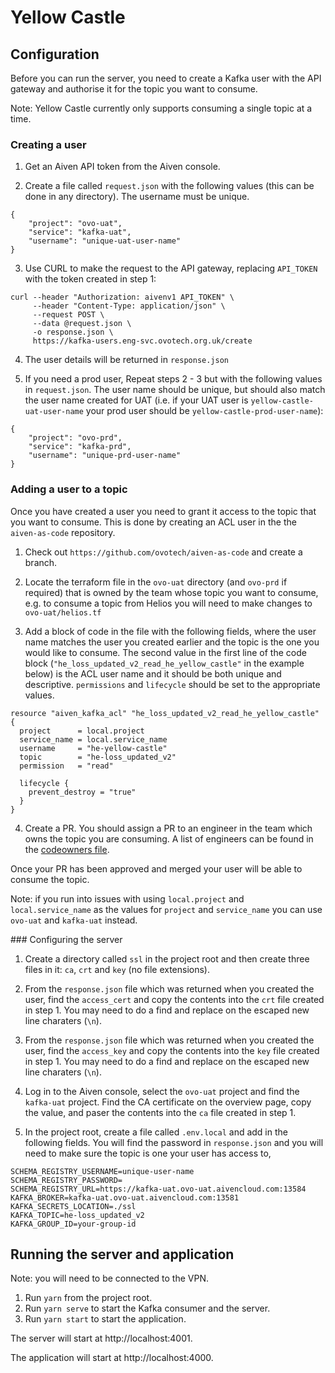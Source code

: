 # Yellow Castle

## Configuration

Before you can run the server, you need to create a Kafka user with the API gateway and authorise it for the topic you want to consume.

Note: Yellow Castle currently only supports consuming a single topic at a time.

### Creating a user

1. Get an Aiven API token from the Aiven console.

2. Create a file called `request.json` with the following values (this can be done in any directory). The username must be unique.

```
{
    "project": "ovo-uat",
    "service": "kafka-uat",
    "username": "unique-uat-user-name"
}
```

3. Use CURL to make the request to the API gateway, replacing `API_TOKEN` with the token created in step 1:

```
curl --header "Authorization: aivenv1 API_TOKEN" \
     --header "Content-Type: application/json" \
     --request POST \
     --data @request.json \
     -o response.json \
     https://kafka-users.eng-svc.ovotech.org.uk/create
```

4. The user details will be returned in `response.json`

5. If you need a prod user, Repeat steps 2 - 3 but with the following values in `request.json`. The user name should be unique, but should also match the user name created for UAT (i.e. if your UAT user is `yellow-castle-uat-user-name` your prod user should be `yellow-castle-prod-user-name`):

```
{
    "project": "ovo-prd",
    "service": "kafka-prd",
    "username": "unique-prd-user-name"
}
```

### Adding a user to a topic

Once you have created a user you need to grant it access to the topic that you want to consume. This is done by creating an ACL user in the the `aiven-as-code` repository.

1. Check out `https://github.com/ovotech/aiven-as-code` and create a branch.

2. Locate the terraform file in the `ovo-uat` directory (and `ovo-prd` if required) that is owned by the team whose topic you want to consume, e.g. to consume a topic from Helios you will need to make changes to `ovo-uat/helios.tf`

3. Add a block of code in the file with the following fields, where the user name matches the user you created earlier and the topic is the one you would like to consume. The second value in the first line of the code block (`"he_loss_updated_v2_read_he_yellow_castle"` in the example below) is the ACL user name and it should be both unique and descriptive. `permissions` and `lifecycle` should be set to the appropriate values.

```
resource "aiven_kafka_acl" "he_loss_updated_v2_read_he_yellow_castle" {
  project      = local.project
  service_name = local.service_name
  username     = "he-yellow-castle"
  topic        = "he-loss_updated_v2"
  permission   = "read"

  lifecycle {
    prevent_destroy = "true"
  }
}
```

4. Create a PR. You should assign a PR to an engineer in the team which owns the topic you are consuming. A list of engineers can be found in the [codeowners file](https://github.com/ovotech/aiven-as-code/blob/master/.github/CODEOWNERS).

Once your PR has been approved and merged your user will be able to consume the topic.

Note: if you run into issues with using `local.project` and `local.service_name` as the values for `project` and `service_name` you can use `ovo-uat` and `kafka-uat` instead.

### Configuring the server

1. Create a directory called `ssl` in the project root and then create three files in it: `ca`, `crt` and `key` (no file extensions).

2. From the `response.json` file which was returned when you created the user, find the `access_cert` and copy the contents into the `crt` file created in step 1. You may need to do a find and replace on the escaped new line charaters (`\n`).

3. From the `response.json` file which was returned when you created the user, find the `access_key` and copy the contents into the `key` file created in step 1. You may need to do a find and replace on the escaped new line charaters (`\n`).

4. Log in to the Aiven console, select the `ovo-uat` project and find the `kafka-uat` project. Find the CA certificate on the overview page, copy the value, and paser the contents into the `ca` file created in step 1.

5. In the project root, create a file called `.env.local` and add in the following fields. You will find the password in `response.json` and you will need to make sure the topic is one your user has access to,

```
SCHEMA_REGISTRY_USERNAME=unique-user-name
SCHEMA_REGISTRY_PASSWORD=
SCHEMA_REGISTRY_URL=https://kafka-uat.ovo-uat.aivencloud.com:13584
KAFKA_BROKER=kafka-uat.ovo-uat.aivencloud.com:13581
KAFKA_SECRETS_LOCATION=./ssl
KAFKA_TOPIC=he-loss_updated_v2
KAFKA_GROUP_ID=your-group-id
```

## Running the server and application

Note: you will need to be connected to the VPN.

1. Run `yarn` from the project root.
2. Run `yarn serve` to start the Kafka consumer and the server.
3. Run `yarn start` to start the application.

The server will start at http://localhost:4001.

The application will start at http://localhost:4000.
